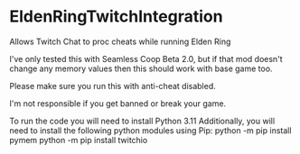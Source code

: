 # EldenRingTwitchIntegration
Allows Twitch Chat to proc cheats while running Elden Ring

I've only tested this with Seamless Coop Beta 2.0, but if that mod doesn't change any memory values then this should work with base game too.

Please make sure you run this with anti-cheat disabled.

I'm not responsible if you get banned or break your game.

To run the code you will need to install Python 3.11
Additionally, you will need to install the following python modules using Pip:
python -m pip install pymem
python -m pip install twitchio